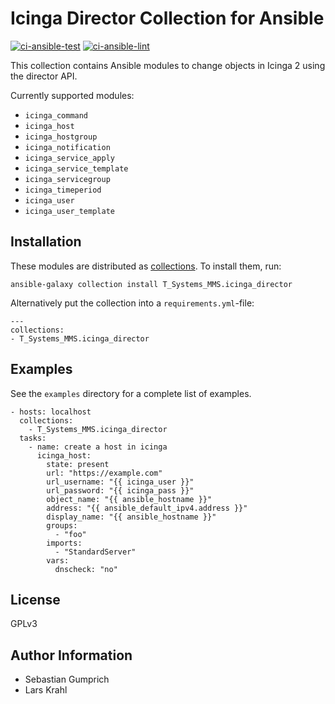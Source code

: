Icinga Director Collection for Ansible
=========

[![ci-ansible-test](https://github.com/T-Systems-MMS/ansible-collection-icinga-director/workflows/ansible-test/badge.svg)](https://github.com/T-Systems-MMS/ansible-collection-icinga-director/actions?query=workflow%3Aansible-test)
[![ci-ansible-lint](https://github.com/T-Systems-MMS/ansible-collection-icinga-director/workflows/Ansible%20Lint/badge.svg)](https://github.com/T-Systems-MMS/ansible-collection-icinga-director/actions?query=workflow%3A%22Ansible+Lint%22)

This collection contains Ansible modules to change objects in Icinga 2 using the director API.

Currently supported modules:

* `icinga_command`
* `icinga_host`
* `icinga_hostgroup`
* `icinga_notification`
* `icinga_service_apply`
* `icinga_service_template`
* `icinga_servicegroup`
* `icinga_timeperiod`
* `icinga_user`
* `icinga_user_template`


Installation
------------

These modules are distributed as [collections](https://docs.ansible.com/ansible/latest/user_guide/collections_using.html).
To install them, run:

```
ansible-galaxy collection install T_Systems_MMS.icinga_director
```

Alternatively put the collection into a `requirements.yml`-file:

```
---
collections:
- T_Systems_MMS.icinga_director
```

Examples
--------

See the `examples` directory for a complete list of examples.

```
- hosts: localhost
  collections:
    - T_Systems_MMS.icinga_director
  tasks:
    - name: create a host in icinga
      icinga_host:
        state: present
        url: "https://example.com"
        url_username: "{{ icinga_user }}"
        url_password: "{{ icinga_pass }}"
        object_name: "{{ ansible_hostname }}"
        address: "{{ ansible_default_ipv4.address }}"
        display_name: "{{ ansible_hostname }}"
        groups:
          - "foo"
        imports:
          - "StandardServer"
        vars:
          dnscheck: "no"
```

License
-------

GPLv3

Author Information
------------------

* Sebastian Gumprich
* Lars Krahl
